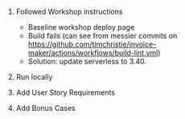 1) Followed Workshop instructions
	- Baseline workshop deploy page
	- Build fails (can see from messier commits on https://github.com/timchristie/invoice-maker/actions/workflows/build-lint.yml) 
	- Solution: update serverless to 3.40.

2) Run locally

3) Add User Story Requirements

4) Add Bonus Cases
